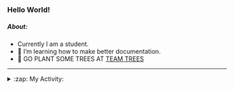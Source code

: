### Hello World!

##### About:
- Currently I am a student.
- 🌱 I’m learning how to make better documentation.
- 🌱 GO PLANT SOME TREES AT [TEAM TREES](https://teamtrees.org/)

---
<details>
  <summary>:zap: My Activity:</summary>
  
<!--START_SECTION:waka-->
![Code Time](http://img.shields.io/badge/Code%20Time-1%2C237%20hrs%2030%20mins-blue)

**I'm a Night 🦉** 

```text
🌞 Morning                2014 commits        ███░░░░░░░░░░░░░░░░░░░░░░   10.26 % 
🌆 Daytime                6605 commits        ████████░░░░░░░░░░░░░░░░░   33.66 % 
🌃 Evening                5650 commits        ███████░░░░░░░░░░░░░░░░░░   28.79 % 
🌙 Night                  5356 commits        ███████░░░░░░░░░░░░░░░░░░   27.29 % 
```
📅 **I'm Most Productive on Wednesday** 

```text
Monday                   2713 commits        ███░░░░░░░░░░░░░░░░░░░░░░   13.82 % 
Tuesday                  2698 commits        ███░░░░░░░░░░░░░░░░░░░░░░   13.75 % 
Wednesday                4639 commits        ██████░░░░░░░░░░░░░░░░░░░   23.64 % 
Thursday                 2592 commits        ███░░░░░░░░░░░░░░░░░░░░░░   13.21 % 
Friday                   2085 commits        ███░░░░░░░░░░░░░░░░░░░░░░   10.62 % 
Saturday                 1678 commits        ██░░░░░░░░░░░░░░░░░░░░░░░   08.55 % 
Sunday                   3220 commits        ████░░░░░░░░░░░░░░░░░░░░░   16.41 % 
```


📊 **This Week I Spent My Time On** 

```text
🔥 Editors: 
IntelliJ                 3 hrs 5 mins        ████████████░░░░░░░░░░░░░   48.01 % 
VS Code                  2 hrs 35 mins       ██████████░░░░░░░░░░░░░░░   40.40 % 
Android Studio           44 mins             ███░░░░░░░░░░░░░░░░░░░░░░   11.58 % 

🐱‍💻 Projects: 
java-springboot-projects 3 hrs 4 mins        ████████████░░░░░░░░░░░░░   47.95 % 
py-series                2 hrs 2 mins        ████████░░░░░░░░░░░░░░░░░   31.76 % 
vlsm-subnet              33 mins             ██░░░░░░░░░░░░░░░░░░░░░░░   08.65 % 
CSE224-Fundamentals-of-An31 mins             ██░░░░░░░░░░░░░░░░░░░░░░░   08.06 % 
Little Lemon             12 mins             █░░░░░░░░░░░░░░░░░░░░░░░░   03.35 % 
```


 Last Updated on 18/10/2023 23:11:03 UTC
<!--END_SECTION:waka-->
</details>
